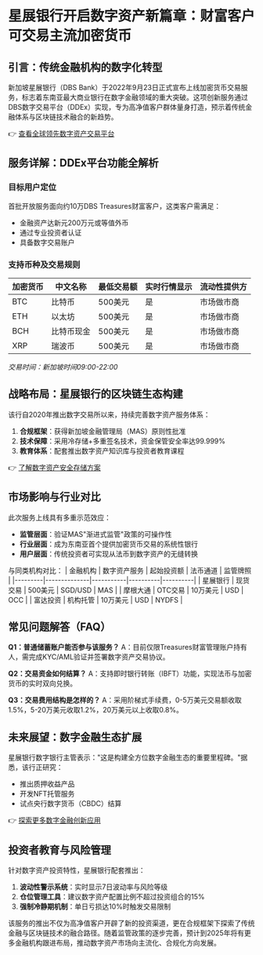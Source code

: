 # 星展银行开启数字资产新篇章：财富客户可交易主流加密货币

## 引言：传统金融机构的数字化转型
新加坡星展银行（DBS Bank）于2022年9月23日正式宣布上线加密货币交易服务，标志着东南亚最大商业银行在数字金融领域的重大突破。这项创新服务通过DBS数字交易平台（DDEx）实现，专为高净值客户群体量身打造，预示着传统金融体系与区块链技术融合的新趋势。

👉 [查看全球领先数字资产交易平台](https://bit.ly/okx_welcome)

## 服务详解：DDEx平台功能全解析

### 目标用户定位
首批开放服务面向约10万DBS Treasures财富客户，这类客户需满足：
- 金融资产达新元200万元或等值外币
- 通过专业投资者认证
- 具备数字交易账户

### 支持币种及交易规则
| 加密货币 | 中文名称 | 最低交易额 | 实时行情显示 | 流动性提供方 |
|---------|---------|-----------|--------------|------------|
| BTC     | 比特币   | 500美元    | 是           | 市场做市商 |
| ETH     | 以太坊   | 500美元    | 是           | 市场做市商 |
| BCH     | 比特币现金| 500美元    | 是           | 市场做市商 |
| XRP     | 瑞波币   | 500美元    | 是           | 市场做市商 |

*交易时间：新加坡时间09:00-22:00*

## 战略布局：星展银行的区块链生态构建
该行自2020年推出数字交易所以来，持续完善数字资产服务体系：
1. **合规框架**：获得新加坡金融管理局（MAS）原则性批准
2. **技术保障**：采用冷存储+多重签名技术，资金保管安全率达99.999%
3. **教育体系**：配套推出数字资产知识库与投资者教育课程

👉 [了解数字资产安全存储方案](https://bit.ly/okx_welcome)

## 市场影响与行业对比
此次服务上线具有多重示范效应：
- **监管层面**：验证MAS"渐进式监管"政策的可操作性
- **行业层面**：成为东南亚首个提供加密货币交易的系统性银行
- **用户层面**：传统投资者可实现从法币到数字资产的无缝转换

与同类机构对比：
| 金融机构 | 数字资产服务 | 起始投资额 | 法币通道 | 监管牌照 |
|---------|--------------|-----------|----------|----------|
| 星展银行 | 现货交易     | 500美元    | SGD/USD  | MAS      |
| 摩根大通 | OTC交易      | 10万美元   | USD      | OCC      |
| 富达投资 | 机构托管     | 10万美元   | USD      | NYDFS    |

## 常见问题解答（FAQ）

**Q1：普通储蓄账户能否参与该服务？**
A：目前仅限Treasures财富管理账户持有人，需完成KYC/AML验证并签署数字资产交易协议。

**Q2：交易资金如何结算？**
A：支持即时银行转账（IBFT）功能，实现法币与加密货币的实时双向兑换。

**Q3：交易费用结构是怎样的？**
A：采用阶梯式手续费，0-5万美元交易额收取1.5%，5-20万美元收取1.2%，20万美元以上收取0.8%。

## 未来展望：数字金融生态扩展
星展银行数字银行主管表示："这是构建全方位数字金融生态的重要里程碑。"据悉，该行正研究：
- 推出质押收益产品
- 开发NFT托管服务
- 试点央行数字货币（CBDC）结算

👉 [探索更多数字金融创新应用](https://bit.ly/okx_welcome)

## 投资者教育与风险管理
针对数字资产投资特性，星展银行配套推出：
1. **波动性警示系统**：实时显示7日波动率与风险等级
2. **仓位管理工具**：建议数字资产配置比例不超过投资组合的15%
3. **强制冷静期机制**：单日亏损达10%时触发交易限制

该服务的推出不仅为高净值客户开辟了新的投资渠道，更在合规框架下探索了传统金融与区块链技术的融合路径。随着监管政策的逐步完善，预计到2025年将有更多金融机构跟进布局，推动数字资产市场向主流化、合规化方向发展。
